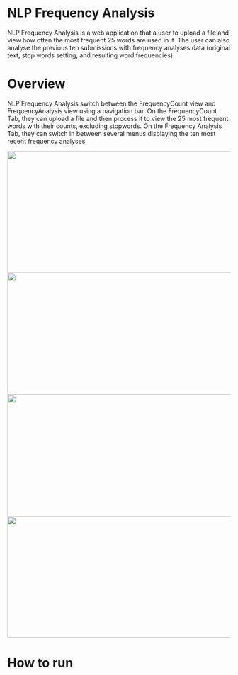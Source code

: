 # NLP Frequency Analysis

NLP Frequency Analysis is a web application that a user to upload a file and view how often the most frequent 25 words are used in it. The user can also analyse the previous ten submissions with frequency analyses data (original text, stop words setting, and resulting word frequencies).

# Overview
NLP Frequency Analysis switch between the FrequencyCount view and FrequencyAnalysis view using a navigation bar. On the FrequencyCount Tab, they can upload a file and then process it to view the 25 most frequent words with their counts, excluding stopwords. On the Frequency Analysis Tab, they can switch in between several menus displaying the ten most recent frequency analyses.

<img src="src/img1.JPG" width="550" height ="275"><nobr>
<img src="src/img2.JPG" width="550" height ="275"><nobr>
<img src="src/img3.JPG" width="550" height ="275"><nobr>
<img src="src/Screen Shot 2019-05-13 at 23.44.59.png" width="550" height ="275"><nobr>



# How to run
